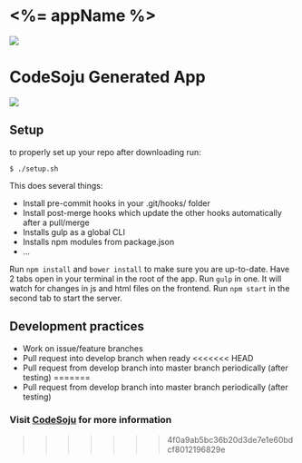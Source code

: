 # <%= appName %>

<img src="https://github.com/Cedrusco/soju/blob/develop/client/app/assets/images/readMe.png?raw=true"></img>

# CodeSoju Generated App

<img src="https://github.com/Cedrusco/soju/blob/develop/client/app/assets/images/readMe.png?raw=true"></img>

## Setup
to properly set up your repo after downloading run:
```
$ ./setup.sh
```
This does several things:
- Install pre-commit hooks in your .git/hooks/ folder
- Install post-merge hooks which update the other hooks automatically after a pull/merge
- Installs gulp as a global CLI
- Installs npm modules from package.json
- ...

Run `npm install` and `bower install` to make sure you are up-to-date.
Have 2 tabs open in your terminal in the root of the app. Run `gulp` in one. It will watch for changes in js and html files on the frontend. Run `npm start` in the second tab to start the server.

## Development practices
- Work on issue/feature branches
- Pull request into develop branch when ready
<<<<<<< HEAD
- Pull request from develop branch into master branch periodically (after testing) 
=======
- Pull request from develop branch into master branch periodically (after testing)

### Visit **[CodeSoju](http://codesoju.io)** for more information
>>>>>>> 4f0a9ab5bc36b20d3de7e1e60bdcf8012196829e

